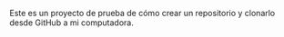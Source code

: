 Este es un proyecto de prueba de cómo crear un repositorio y clonarlo desde GitHub a mi computadora.
